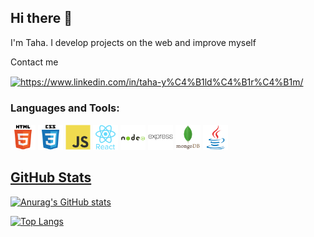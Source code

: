 ## Hi there 👋

I'm Taha. I develop projects on the web and improve myself

Contact me

<a href="https://www.linkedin.com/in/taha-y%C4%B1ld%C4%B1r%C4%B1m/" target="blank"><img align="center" src="https://cdn.jsdelivr.net/npm/simple-icons@3.0.1/icons/linkedin.svg" alt="https://www.linkedin.com/in/taha-y%C4%B1ld%C4%B1r%C4%B1m/" height="30" width="40" /></a>


<h3 align="left">Languages and Tools:</h3>  
<p align="left"> 
    <img src="https://raw.githubusercontent.com/devicons/devicon/master/icons/html5/html5-original-wordmark.svg" alt="html5" width="40" height="40"/> </a> 
    <img src="https://raw.githubusercontent.com/devicons/devicon/master/icons/css3/css3-original-wordmark.svg" alt="css3" width="40" height="40"/> </a> 
    <img src="https://raw.githubusercontent.com/devicons/devicon/master/icons/javascript/javascript-original.svg" alt="javascript" width="40" height="40"/> </a>
    <img src="https://raw.githubusercontent.com/devicons/devicon/master/icons/react/react-original-wordmark.svg" alt="react" width="40" height="40"/>
    <img src="https://raw.githubusercontent.com/devicons/devicon/master/icons/nodejs/nodejs-original-wordmark.svg" alt="nodejs" width="40" height="40"/> </a>
    <img src="https://raw.githubusercontent.com/devicons/devicon/master/icons/express/express-original-wordmark.svg" alt="express" width="40" height="40"/> </a>
    <img src="https://raw.githubusercontent.com/devicons/devicon/master/icons/mongodb/mongodb-original-wordmark.svg" alt="mongodb" width="40" height="40"/> </a>
    <img src="https://raw.githubusercontent.com/devicons/devicon/master/icons/java/java-original.svg" alt="java" width="40" height="40"/> </a> <a href="https://developer.mozilla.org/en-US/docs/Web/JavaScript" target="_blank"> 
    </p>

## GitHub Stats

[![Anurag's GitHub stats](https://github-readme-stats.vercel.app/api?username=thyldrm&hide=contribs,prs&show_icons=true&theme=merko&border_radius=25)](https://github.com/anuraghazra/github-readme-stats)

[![Top Langs](https://github-readme-stats.vercel.app/api/top-langs/?username=thyldrm&layout=compact&border_radius=25)](https://github.com/anuraghazra/github-readme-stats)
